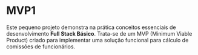 # MVP1
 
 Este pequeno projeto demonstra na prática conceitos essenciais de desenvolvimento **Full Stack Básico**. Trata-se de um MVP (Minimum Viable Product) criado para implementar uma solução funcional para cálculo de comissões de funcionários.
